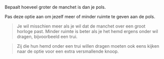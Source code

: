 
Bepaalt hoeveel groter de manchet is dan je pols.

Pas deze optie aan om jezelf meer of minder ruimte te geven aan de pols.

> Je wil misschien meer als je wil dat de manchet over een groot horloge past. Minder ruimte is beter als je het hemd ergens onder wil dragen, bijvoorbeeld een trui.

> Zij die hun hemd onder een trui willen dragen moeten ook eens kijken naar de optie voor een extra versmallende knoop.
